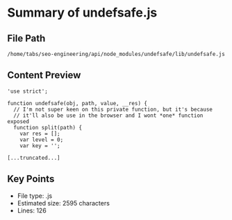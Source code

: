 # Summary of undefsafe.js
  
## File Path
`/home/tabs/seo-engineering/api/node_modules/undefsafe/lib/undefsafe.js`

## Content Preview
```
'use strict';

function undefsafe(obj, path, value, __res) {
  // I'm not super keen on this private function, but it's because
  // it'll also be use in the browser and I wont *one* function exposed
  function split(path) {
    var res = [];
    var level = 0;
    var key = '';

[...truncated...]
```

## Key Points
- File type: .js
- Estimated size: 2595 characters
- Lines: 126
